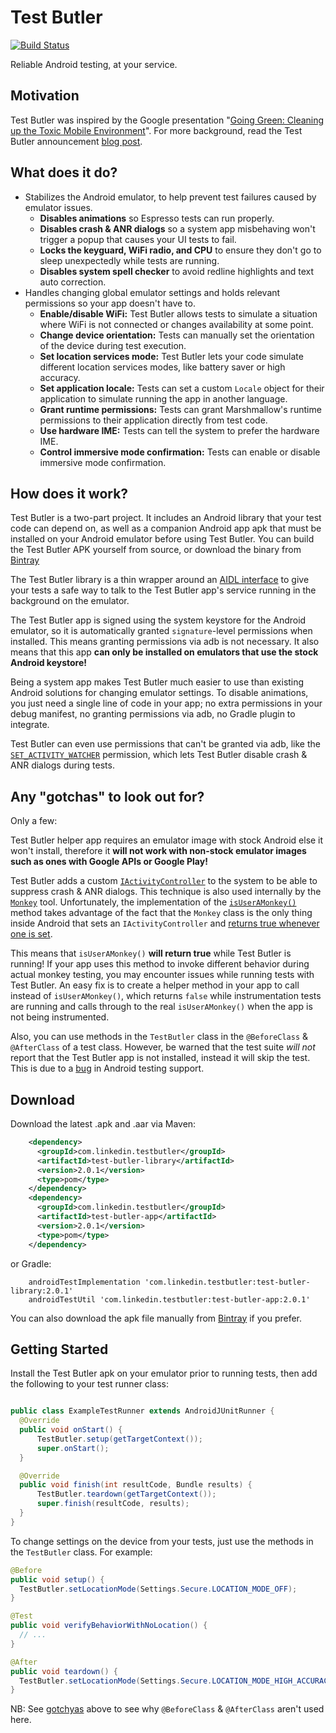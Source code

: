 # Test Butler
[![Build Status](https://travis-ci.org/linkedin/test-butler.svg?branch=master)](https://travis-ci.org/linkedin/test-butler)

Reliable Android testing, at your service.

## Motivation

Test Butler was inspired by the Google presentation "[Going Green: Cleaning up the Toxic Mobile Environment](https://www.youtube.com/watch?v=aHcmsK9jfGU)".
For more background, read the Test Butler announcement [blog post](https://engineering.linkedin.com/blog/2016/08/introducing-and-open-sourcing-test-butler--reliable-android-test).

## What does it do?

* Stabilizes the Android emulator, to help prevent test failures caused by emulator issues.
  * **Disables animations** so Espresso tests can run properly.
  * **Disables crash & ANR dialogs** so a system app misbehaving won't trigger a popup that causes your UI tests to fail.
  * **Locks the keyguard, WiFi radio, and CPU** to ensure they don't go to sleep unexpectedly while tests are running.
  * **Disables system spell checker** to avoid redline highlights and text auto correction.
* Handles changing global emulator settings and holds relevant permissions so your app doesn't have to.
  * **Enable/disable WiFi:** Test Butler allows tests to simulate a situation where WiFi is not connected or changes availability at some point.
  * **Change device orientation:** Tests can manually set the orientation of the device during test execution.
  * **Set location services mode:** Test Butler lets your code simulate different location services modes, like battery saver or high accuracy.
  * **Set application locale:** Tests can set a custom `Locale` object for their application to simulate running the app in another language.
  * **Grant runtime permissions:** Tests can grant Marshmallow's runtime permissions to their application directly from test code.
  * **Use hardware IME:** Tests can tell the system to prefer the hardware IME.
  * **Control immersive mode confirmation:** Tests can enable or disable immersive mode confirmation.

## How does it work?

Test Butler is a two-part project. It includes an Android library that your test code can depend on, as well as a companion Android app apk that must be installed on your Android emulator before using Test Butler.  You can build the Test Butler APK yourself from source, or download the binary from [Bintray](https://bintray.com/linkedin/maven/test-butler-app/)

The Test Butler library is a thin wrapper around an [AIDL interface](https://developer.android.com/guide/components/aidl.html) to give your tests a safe way to talk to the Test Butler app's service running in the background on the emulator.

The Test Butler app is signed using the system keystore for the Android emulator, so it is automatically granted `signature`-level permissions when installed. This means granting permissions via adb is not necessary. It also means that this app **can only be installed on emulators that use the stock Android keystore!**

Being a system app makes Test Butler much easier to use than existing Android solutions for changing emulator settings. To disable animations, you just need a single line of code in your app; no extra permissions in your debug manifest, no granting permissions via adb, no Gradle plugin to integrate.

Test Butler can even use permissions that can't be granted via adb, like the [`SET_ACTIVITY_WATCHER`](https://github.com/android/platform_frameworks_base/blob/master/core/res/AndroidManifest.xml#L1902) permission, which lets Test Butler disable crash & ANR dialogs during tests.

## Any "gotchas" to look out for?

Only a few:

Test Butler helper app requires an emulator image with stock Android else it won't install, therefore it **will not work with non-stock emulator images such as ones with Google APIs or Google Play!** 

Test Butler adds a custom [`IActivityController`](https://github.com/android/platform_frameworks_base/blob/master/core/java/android/app/IActivityController.aidl) to the system to be able to suppress crash & ANR dialogs. This technique is also used internally by the [`Monkey`](https://github.com/android/platform_development/blob/master/cmds/monkey/src/com/android/commands/monkey/Monkey.java#L255) tool. Unfortunately, the implementation of the [`isUserAMonkey()`](https://developer.android.com/reference/android/app/ActivityManager.html#isUserAMonkey()) method takes advantage of the fact that the `Monkey` class is the only thing inside Android that sets an `IActivityController` and [returns true whenever one is set](https://github.com/android/platform_frameworks_base/blob/master/services/core/java/com/android/server/am/ActivityManagerService.java#L10718).

This means that `isUserAMonkey()` **will return true** while Test Butler is running! If your app uses this method to invoke different behavior during actual monkey testing, you may encounter issues while running tests with Test Butler. An easy fix is to create a helper method in your app to call instead of `isUserAMonkey()`, which returns `false` while instrumentation tests are running and calls through to the real `isUserAMonkey()` when the app is not being instrumented.

Also, you can use methods in the `TestButler` class in the `@BeforeClass` & `@AfterClass` of a test class. However, be warned that the test suite *will not* report that the Test Butler app is not installed, instead it will skip the test. This is due to a [bug](https://code.google.com/p/android/issues/detail?id=183352) in Android testing support.

## Download

Download the latest .apk and .aar via Maven:
```xml
    <dependency>
      <groupId>com.linkedin.testbutler</groupId>
      <artifactId>test-butler-library</artifactId>
      <version>2.0.1</version>
      <type>pom</type>
    </dependency>
    <dependency>
      <groupId>com.linkedin.testbutler</groupId>
      <artifactId>test-butler-app</artifactId>
      <version>2.0.1</version>
      <type>pom</type>
    </dependency>
```

or Gradle:
```
    androidTestImplementation 'com.linkedin.testbutler:test-butler-library:2.0.1'
    androidTestUtil 'com.linkedin.testbutler:test-butler-app:2.0.1'
```

You can also download the apk file manually from [Bintray](https://bintray.com/linkedin/maven/test-butler-app/) if you prefer.

## Getting Started

Install the Test Butler apk on your emulator prior to running tests, then add the following to your test runner class:

```java

public class ExampleTestRunner extends AndroidJUnitRunner {
  @Override
  public void onStart() {
      TestButler.setup(getTargetContext());
      super.onStart();
  }

  @Override
  public void finish(int resultCode, Bundle results) {
      TestButler.teardown(getTargetContext());
      super.finish(resultCode, results);
  }
}
```

To change settings on the device from your tests, just use the methods in the `TestButler` class. For example:

```java
@Before
public void setup() {
  TestButler.setLocationMode(Settings.Secure.LOCATION_MODE_OFF);
}

@Test
public void verifyBehaviorWithNoLocation() {
  // ...
}

@After
public void teardown() {
  TestButler.setLocationMode(Settings.Secure.LOCATION_MODE_HIGH_ACCURACY);
}
```
NB: See [gotchyas](#any-gotchas-to-look-out-for) above to see why `@BeforeClass` & `@AfterClass` aren't used here. 
